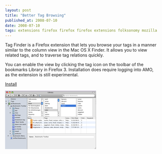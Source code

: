 ```yaml
---
layout: post
title: "Better Tag Browsing"
published_at: 2008-07-10
date: 2008-07-10
tags: extensions firefox firefox firefox extensions folksonomy mozilla mozilla tagging tags
---
```


Tag Finder is a Firefox extension that lets you browse your tags in a manner similar to the column view in the Mac OS X Finder. It allows you to view related tags, and to traverse tag relations quickly.

You can enable the view by clicking the tag icon on the toolbar of the bookmarks Library in Firefox 3. Installation does require logging into AMO, as the extension is still experimental.

[Install](https://addons.mozilla.org/en-US/firefox/addon/8056 "Install Tag Finder")

[![](picture-6.png)](http://autonome.files.wordpress.com/2008/07/picture-6.png)
